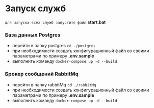 # Запуск служб

`для запуска всех служб запустите файл` <b>start.bat</b>

### База данных Postgres
- перейти в папку postgres
`cd ./postgres`
- при необходимости создать конфигурационный файл со своими параметрами по примеру <b>.env.sample</b>
- выполнить команду
`docker-compose up -d --build`
### Брокер сообщений RabbitMq
- перейти в папку rabbitMq
`cd ./rabbitMq`
- при необходимости создать конфигурационный файл со своими параметрами по примеру <b>.env.sample</b>
- выполнить команду
`docker-compose up -d --build`
